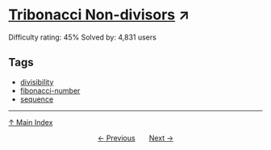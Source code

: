 # [Tribonacci Non-divisors](https://projecteuler.net/problem=225) ↗️

Difficulty rating: 45%
Solved by: 4,831 users
## Tags

- [divisibility](../tags/divisibility.md)
- [fibonacci-number](../tags/fibonacci-number.md)
- [sequence](../tags/sequence.md)



---

[↑ Main Index](../README.md)


<div align=center><a href='224.md'>← Previous</a> &nbsp;&nbsp; &nbsp;&nbsp;  <a href='226.md'>Next →</a></div>
